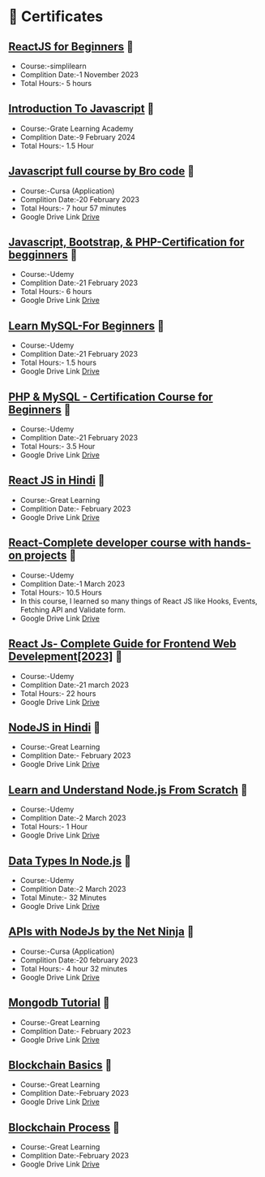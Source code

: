 # 🥇 Certificates


 ## [ReactJS for Beginners](https://lms.simplilearn.com/dashboard/certificate) 🔗
- Course:-simplilearn
- Complition Date:-1 November 2023
- Total Hours:- 5 hours
<!-- - Google Drive Link [Drive](https://drive.google.com/file/d/1eXGdjgBqxL-nc5Txhji4Wi4TyTowJLKA/view?usp=share_link) -->


## [Introduction To Javascript](https://www.udemy.com/course/learn-javascript-course/) 🔗
- Course:-Grate Learning Academy
- Complition Date:-9 February 2024
- Total Hours:- 1.5 Hour
<!-- - Google Drive Link [Drive](https://drive.google.com/file/d/1eKoKouFTj8X7wizQJuwTDJ30kQcPKSgY/view?usp=share_link) -->

## [Javascript full course by Bro code](https://drive.google.com/file/d/1ezZw8lP1l7TIpunrZ1Z0cE8WVVD0Y1e9/view?usp=share_link) 🔗
- Course:-Cursa (Application)
- Complition Date:-20 February 2023
- Total Hours:- 7 hour 57 minutes
- Google Drive Link [Drive](https://drive.google.com/file/d/1ezZw8lP1l7TIpunrZ1Z0cE8WVVD0Y1e9/view?usp=share_link)

## [Javascript, Bootstrap, & PHP-Certification for begginners](https://www.udemy.com/course/javascript-bootstrap-php-certification-for-beginners/) 🔗
- Course:-Udemy
- Complition Date:-21 February 2023
- Total Hours:- 6 hours
- Google Drive Link [Drive](https://drive.google.com/file/d/1eLBDxIONdV3MgblOlXAhjsiQv8tUMTs8/view?usp=share_link)

## [Learn MySQL-For Beginners](https://www.udemy.com/course/learn-mysql-for-beginners/) 🔗
- Course:-Udemy
- Complition Date:-21 February 2023
- Total Hours:- 1.5 hours
- Google Drive Link [Drive](https://drive.google.com/file/d/1epdBWdwqEY8efK-tLQBuwlFZrzHeO_5Y/view?usp=share_link)

## [PHP & MySQL - Certification Course for Beginners](https://www.udemy.com/course/php-mysql-certification-course-for-beginners/) 🔗
- Course:-Udemy
- Complition Date:-21 February 2023
- Total Hours:- 3.5 Hour
- Google Drive Link [Drive](https://drive.google.com/file/d/1efiHPvBv--8zGCqAqYbGvayxsfKT2JEo/view?usp=share_link)

## [React JS in Hindi](https://www.mygreatlearning.com/academy/learn-for-free/courses/react-js-in-hindi) 🔗
- Course:-Great Learning
- Complition Date:- February 2023
- Google Drive Link [Drive](https://drive.google.com/file/d/1fXc9LiJr37QdYPBonuO0ESSxamF1a8LQ/view?usp=share_link)

## [React-Complete developer course with hands-on projects](https://www.udemy.com/course/react-complete-developer-course-with-hands-on-projects/) 🔗
- Course:-Udemy
- Complition Date:-1 March 2023
- Total Hours:- 10.5 Hours
- In this course, I learned so many things of React JS like Hooks, Events, Fetching API and Validate form.
- Google Drive Link [Drive](https://drive.google.com/file/d/1dKlJRNpA4cU6m_-sAkHGX5944GAOqRbq/view?usp=share_link) 

## [React Js- Complete Guide for Frontend Web Develepment[2023]](https://www.udemy.com/course/react-js-a-complete-guide-for-frontend-web-development/) 🔗
- Course:-Udemy
- Complition Date:-21 march 2023
- Total Hours:- 22 hours
- Google Drive Link [Drive](https://drive.google.com/file/d/1d_54bFygNsrVLKwSQp6V7f2HE-xMeG1p/view?usp=share_link)

## [NodeJS in Hindi](https://www.mygreatlearning.com/academy/learn-for-free/courses/nodejs-in-hindi) 🔗
- Course:-Great Learning
- Complition Date:- February 2023
- Google Drive Link [Drive](https://drive.google.com/file/d/1ffpdOnbSd4qYYTC87-JQdH_NiqX56xwy/view?usp=share_link)

## [Learn and Understand Node.js From Scratch](https://www.udemy.com/course/learn-and-understand-nodejs-from-scratch/) 🔗
- Course:-Udemy
- Complition Date:-2 March 2023
- Total Hours:- 1 Hour
- Google Drive Link [Drive](https://drive.google.com/file/d/1cxoTzUJQGIOYRsysywxBzU9pa96rlaw2/view?usp=share_link)

## [Data Types In Node.js](https://www.udemy.com/course/nodejs-crash-course/) 🔗
- Course:-Udemy
- Complition Date:-2 March 2023
- Total Minute:- 32 Minutes
- Google Drive Link [Drive](https://drive.google.com/file/d/1cwF-CSj_KaoxT_0XspASbnmG9818gXVS/view?usp=share_link)

## [APIs with NodeJs by the Net Ninja](https://drive.google.com/file/d/1fIG26L-B27MT0bZ6TiFsaudYbxz7mHMv/view?usp=share_link) 🔗
- Course:-Cursa (Application)
- Complition Date:-20 february 2023
- Total Hours:- 4 hour 32 minutes
- Google Drive Link [Drive](https://drive.google.com/file/d/1fIG26L-B27MT0bZ6TiFsaudYbxz7mHMv/view?usp=share_link)

## [Mongodb Tutorial](https://www.mygreatlearning.com/academy/learn-for-free/courses/mongodb-tutorial) 🔗
- Course:-Great Learning
- Complition Date:- February 2023
- Google Drive Link [Drive](https://drive.google.com/file/d/1fbosyg_3TTBUYqONvyYQHlo-IN61pwXN/view?usp=share_link)

## [Blockchain Basics](https://www.mygreatlearning.com/academy/learn-for-free/courses/blockchain-basics) 🔗
- Course:-Great Learning
- Complition Date:-February 2023
- Google Drive Link [Drive](https://drive.google.com/file/d/1fSmFWtmRwQGcVT-MZTPF8eo8Hz4Q_Ene/view?usp=share_link)

## [Blockchain Process](https://www.mygreatlearning.com/academy/learn-for-free/courses/blockchain-process) 🔗
- Course:-Great Learning
- Complition Date:-February 2023
- Google Drive Link [Drive](https://drive.google.com/file/d/1euCNl79hMjYOcjuVNIHJrzQGssbv1OHG/view?usp=share_link) 